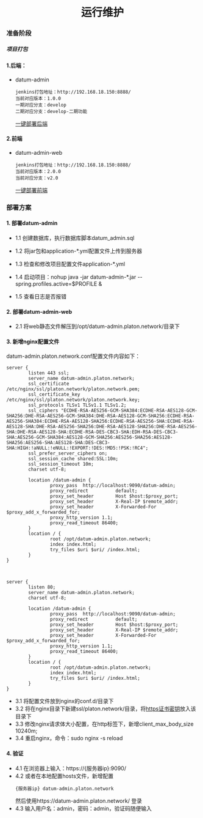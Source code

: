 <center><h1>运行维护</h1></center>

### 准备阶段

##### 项目打包

#### 1.后端：

+ datum-admin

  ```
  jenkins打包地址：http://192.168.18.150:8888/
  当前对应版本：1.0.0
  一期对应分支：develop
  二期对应分支：develop-二期功能
  ```
  [一键部署后端](./controller/scripts/images/一键部署后端.jpg)
#### 2.前端
+ datum-admin-web

  ```
  jenkins打包地址：http://192.168.18.150:8888/
  当前对应版本：2.0.0
  当前对应分支：v2.0
  ```
  [一键部署前端](./controller/scripts/images/一键部署前端.jpg)
  
  
### 部署方案

#### 1. 部署datum-admin

+ 1.1 创建数据库，执行数据库脚本datum_admin.sql

+ 1.2 将jar包和application-*.yml配置文件上传到服务器

+ 1.3 检查和修改项目配置文件application-*.yml

+ 1.4 启动项目：nohup java -jar datum-admin-*.jar --spring.profiles.active=$PROFILE &

+ 1.5 查看日志是否报错


#### 2. 部署datum-admin-web
+ 2.1 将web静态文件解压到/opt/datum-admin.platon.network/目录下

#### 3. 新增nginx配置文件
datum-admin.platon.network.conf配置文件内容如下：
```
server {
        listen 443 ssl;
        server_name datum-admin.platon.network;
        ssl_certificate /etc/nginx/ssl/platon.network/platon.network.pem;
        ssl_certificate_key /etc/nginx/ssl/platon.network/platon.network.key;
        ssl_protocols TLSv1 TLSv1.1 TLSv1.2;
        ssl_ciphers "ECDHE-RSA-AES256-GCM-SHA384:ECDHE-RSA-AES128-GCM-SHA256:DHE-RSA-AES256-GCM-SHA384:DHE-RSA-AES128-GCM-SHA256:ECDHE-RSA-AES256-SHA384:ECDHE-RSA-AES128-SHA256:ECDHE-RSA-AES256-SHA:ECDHE-RSA-AES128-SHA:DHE-RSA-AES256-SHA256:DHE-RSA-AES128-SHA256:DHE-RSA-AES256-SHA:DHE-RSA-AES128-SHA:ECDHE-RSA-DES-CBC3-SHA:EDH-RSA-DES-CBC3-SHA:AES256-GCM-SHA384:AES128-GCM-SHA256:AES256-SHA256:AES128-SHA256:AES256-SHA:AES128-SHA:DES-CBC3-SHA:HIGH:!aNULL:!eNULL:!EXPORT:!DES:!MD5:!PSK:!RC4";
        ssl_prefer_server_ciphers on;
        ssl_session_cache shared:SSL:10m;
        ssl_session_timeout 10m;
        charset utf-8;

        location /datum-admin {
                proxy_pass  http://localhost:9090/datum-admin;
                proxy_redirect          default;
                proxy_set_header        Host $host:$proxy_port;
                proxy_set_header        X-Real-IP $remote_addr;
                proxy_set_header        X-Forwarded-For $proxy_add_x_forwarded_for;
                proxy_http_version 1.1;
                proxy_read_timeout 86400;
        }
        location / {
                root /opt/datum-admin.platon.network;
                index index.html;
                try_files $uri $uri/ /index.html;
        }
}



server {
        listen 80;
        server_name datum-admin.platon.network;
        charset utf-8;

        location /datum-admin {
                proxy_pass  http://localhost:9090/datum-admin;
                proxy_redirect          default;
                proxy_set_header        Host $host:$proxy_port;
                proxy_set_header        X-Real-IP $remote_addr;
                proxy_set_header        X-Forwarded-For $proxy_add_x_forwarded_for;
                proxy_http_version 1.1;
                proxy_read_timeout 86400;
        }
        location / {
                root /opt/datum-admin.platon.network;
                index index.html;
                try_files $uri $uri/ /index.html;
        }
}
```
+ 3.1 将配置文件放到nginx的conf.d/目录下
+ 3.2 将在nginx目录下新建ssl/platon.network/目录，将[https证书密钥](./cer)放入该目录下
+ 3.3 修改nginx请求体大小配置，在http标签下，新增client_max_body_size 10240m;
+ 3.4 重启nginx，命令：sudo nginx -s reload

#### 4. 验证
+ 4.1 在浏览器上输入：https://{服务器ip}:9090/
+ 4.2 或者在本地配置hosts文件，新增配置 
    ```
    {服务器ip} datum-admin.platon.network
    ```
    然后使用https://datum-admin.platon.network/ 登录
+ 4.3 输入用户名：admin，密码：admin，验证码随便输入
